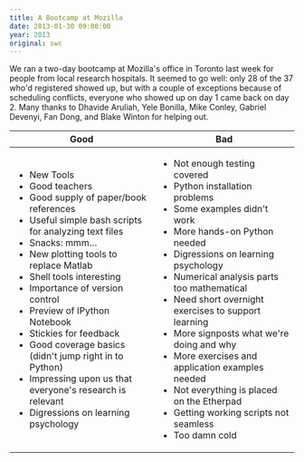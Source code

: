 ```yaml
---
title: A Bootcamp at Mozilla
date: 2013-01-30 09:00:00
year: 2013
original: swc
---
```

<p>We ran a two-day bootcamp at Mozilla's office in Toronto last week for people from local research hospitals.  It seemed to go well: only 28 of the 37 who'd registered showed up, but with a couple of exceptions because of scheduling conflicts, everyone who showed up on day 1 came back on day 2.  Many thanks to Dhavide Aruliah, Yele Bonilla, Mike Conley, Gabriel Devenyi, Fan Dong, and Blake Winton for helping out.</p>
<table class="table">
  <thead>
    <tr>
      <th>Good</th>
      <th>Bad</th>
    </tr>
  </thead>
  <tbody>
    <tr>
      <td>
        <ul>
          <li>New Tools</li>
          <li>Good teachers</li>
          <li>Good supply of paper/book references</li>
          <li>Useful simple bash scripts for analyzing text files</li>
          <li>Snacks: mmm…</li>
          <li>New plotting tools to replace Matlab</li>
          <li>Shell tools interesting</li>
          <li>Importance of version control</li>
          <li>Preview of IPython Notebook</li>
          <li>Stickies for feedback</li>
          <li>Good coverage basics (didn't jump right in to Python)</li>
          <li>Impressing upon us that everyone's research is relevant</li>
          <li>Digressions on learning psychology</li>
        </ul>
      </td>
      <td>
        <ul>
          <li>Not enough testing covered</li>
          <li>Python installation problems</li>
          <li>Some examples didn't work</li>
          <li>More hands-on Python needed</li>
          <li>Digressions on learning psychology</li>
          <li>Numerical analysis parts too mathematical</li>
          <li>Need short overnight exercises to support learning</li>
          <li>More signposts what we're doing and why</li>
          <li>More exercises and application examples needed</li>
          <li>Not everything is placed on the Etherpad</li>
          <li>Getting working scripts not seamless</li>
          <li>Too damn cold</li>
        </ul>
      </td>
    </tr>
  </tbody>
</table>

